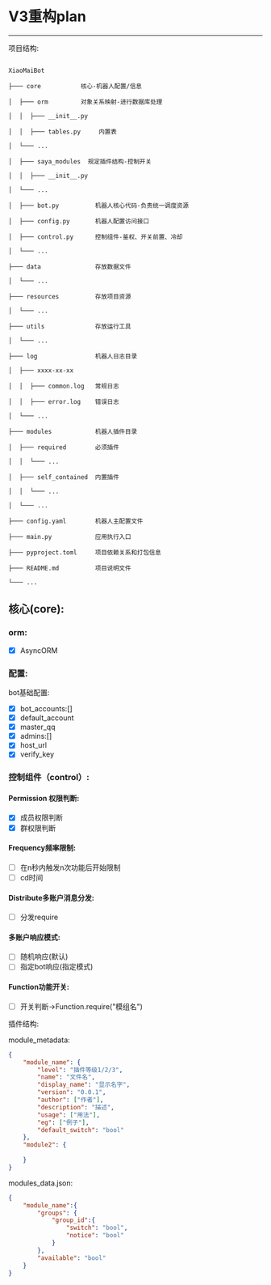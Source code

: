 # V3重构plan

---

项目结构:

```

XiaoMaiBot

├─── core           核心-机器人配置/信息

│  ├─── orm         对象关系映射-进行数据库处理

│  │  ├─── __init__.py

│  │  ├─── tables.py	 内置表

│  └─── ...

│  ├─── saya_modules  规定插件结构-控制开关

│  │  ├─── __init__.py

│  └─── ...

│  ├─── bot.py          机器人核心代码-负责统一调度资源

│  ├─── config.py       机器人配置访问接口

│  ├─── control.py      控制组件-鉴权、开关前置、冷却

│  └─── ...

├─── data               存放数据文件

│  └─── ...

├─── resources          存放项目资源

│  └─── ...

├─── utils              存放运行工具

│  └─── ...

├─── log                机器人日志目录

│  ├─── xxxx-xx-xx

│  │  ├─── common.log   常规日志

│  │  ├─── error.log    错误日志

│  └─── ...

├─── modules            机器人插件目录

│  ├─── required        必须插件

│  │  └─── ...

│  ├─── self_contained  内置插件

│  │  └─── ...

│  └─── ...

├─── config.yaml        机器人主配置文件

├─── main.py            应用执行入口

├─── pyproject.toml     项目依赖关系和打包信息

├─── README.md          项目说明文件

└─── ...  

```

## 核心(core):

### orm:
- [x] AsyncORM

### 配置:
bot基础配置:

- [x] bot_accounts:[]
- [x] default_account
- [x] master_qq
- [x] admins:[]
- [x] host_url
- [x] verify_key

### 控制组件（control）:

#### Permission 权限判断:
- [x] 成员权限判断
- [x] 群权限判断

#### Frequency频率限制:
- [ ] 在n秒内触发n次功能后开始限制
- [ ] cd时间

#### Distribute多账户消息分发:
- [ ] 分发require 

#### 多账户响应模式:
- [ ] 随机响应(默认)
- [ ]   指定bot响应(指定模式)

#### Function功能开关:
- [ ] 开关判断->Function.require("模组名")

插件结构:

module_metadata:
```json
{
    "module_name": {
        "level": "插件等级1/2/3",
        "name": "文件名",
        "display_name": "显示名字",
        "version": "0.0.1",
        "author": ["作者"],
        "description": "描述",
        "usage": ["用法"],
        "eg": ["例子"],
        "default_switch": "bool"
    },
    "module2": {
    
    }
}
```

modules_data.json:
```json
{
    "module_name":{
        "groups": {
            "group_id":{
            	"switch": "bool",
                "notice": "bool"
            }
		},
        "available": "bool"
    }
}
```

